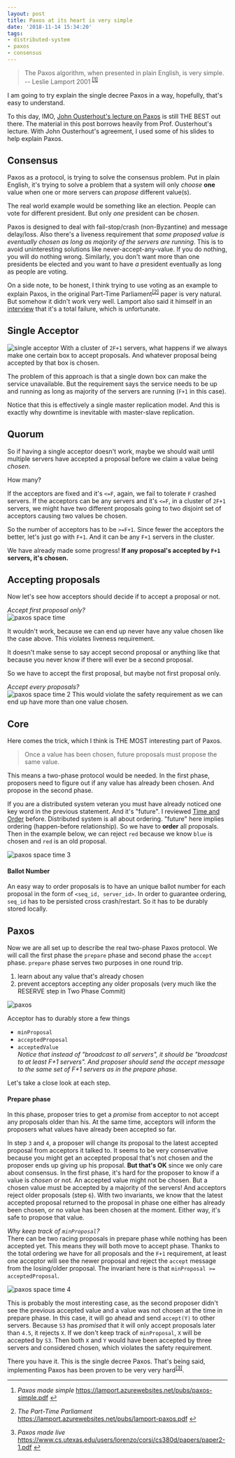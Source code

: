 ```yaml
---
layout: post
title: Paxos at its heart is very simple
date: '2018-11-14 15:34:20'
tags:
- distributed-system
- paxos
- consensus
---
```


> The Paxos algorithm, when presented in plain English, is very simple. -- Leslie Lamport 2001 <sup class="footnote-ref"><a href="#fn1" id="fnref1">[1]</a></sup>

I am going to try explain the single decree Paxos in a way, hopefully, that's easy to understand.

To this day, IMO, [John Ousterhout's lecture on Paxos](https://www.youtube.com/watch?v=JEpsBg0AO6o&t=) is still THE BEST out there. The material in this post borrows heavily from Prof. Ousterhout's lecture. With John Ousterhout's agreement, I used some of his slides to help explain Paxos.

## Consensus

Paxos as a protocol, is trying to solve the consensus problem. Put in plain English, it's trying to solve a problem that a system will only _choose_ **one** value when one or more servers can _propose_ different value(s).

The real world example would be something like an election. People can vote for different president. But only _one_ president can be _chosen_.

Paxos is designed to deal with fail-stop/crash (non-Byzantine) and message delay/loss. Also there's a liveness requirement that _some proposed value is eventually chosen as long as majority of the servers are running_. This is to avoid uninteresting solutions like never-accept-any-value. If you do nothing, you will do nothing wrong. Similarly, you don't want more than one presidents be elected and you want to have _a_ president eventually as long as people are voting.

On a side note, to be honest, I think trying to use voting as an example to explain Paxos, in the original Part-Time Parliament<sup class="footnote-ref"><a href="#fn2" id="fnref2">[2]</a></sup> paper is very natural. But somehow it didn't work very well. Lamport also said it himself in an [interview](https://softwareengineeringdaily.com/2016/02/26/distributed-systems-with-leslie-lamport/) that it's a total failure, which is unfortunate.

## Single Acceptor

![single acceptor](/assets/single_acceptor.png)
With a cluster of `2F+1` servers, what happens if we always make one certain box to accept proposals. And whatever proposal being accepted by that box is chosen.

The problem of this approach is that a single down box can make the service unavailable. But the requirement says the service needs to be up and running as long as majority of the servers are running (`F+1` in this case).

Notice that this is effectively a single master replication model. And this is exactly why downtime is inevitable with master-slave replication.

## Quorum

So if having a single acceptor doesn't work, maybe we should wait until multiple servers have accepted a proposal before we claim a value being _chosen_.

How many?

If the acceptors are fixed and it's `<=F`, again, we fail to tolerate `F` crashed servers. If the acceptors can be any servers and it's `<=F`, in a cluster of `2F+1` servers, we might have two different proposals going to two disjoint set of acceptors causing two values be chosen.

So the number of acceptors has to be `>=F+1`. Since fewer the acceptors the better, let's just go with `F+1`. And it can be any `F+1` servers in the cluster.

We have already made some progress! **If any proposal's accepted by `F+1` servers, it's chosen.**

## Accepting proposals

Now let's see how acceptors should decide if to accept a proposal or not.

_Accept first proposal only?_  
 ![paxos space time](/assets/paxos-space-time.png)

It wouldn't work, because we can end up never have any value chosen like the case above. This violates liveness requirement.

It doesn't make sense to say accept second proposal or anything like that because you never know if there will ever be a second proposal.

So we have to accept the first proposal, but maybe not first proposal only.

_Accept every proposals?_  
 ![paxos space time 2](/assets/paxos-space-time-2.png)
This would violate the safety requirement as we can end up have more than one value chosen.

## Core

Here comes the trick, which I think is THE MOST interesting part of Paxos.

> Once a value has been chosen, future proposals must propose the same value.

This means a two-phase protocol would be needed. In the first phase, proposers need to figure out if any value has already been chosen. And propose in the second phase.

If you are a distributed system veteran you must have already noticed one key word in the previous statement. And it's "future". I reviewed [Time and Order](/time-and-order/) before. Distributed system is all about ordering. "future" here implies ordering (happen-before relationship). So we have to **order** all proposals. Then in the example below, we can reject `red` because we know `blue` is chosen and `red` is an old proposal.

 ![paxos space time 3](/assets/paxos-space-time-3.png)

#### Ballot Number

An easy way to order proposals is to have an unique ballot number for each proposal in the form of `<seq_id, server_id>`. In order to guarantee ordering, `seq_id` has to be persisted cross crash/restart. So it has to be durably stored locally.

## Paxos

Now we are all set up to describe the real two-phase Paxos protocol. We will call the first phase the `prepare` phase and second phase the `accept` phase. `prepare` phase serves two purposes in one round trip.

1. learn about any value that's already chosen
2. prevent acceptors accepting any older proposals (very much like the RESERVE step in Two Phase Commit)

![paxos](/assets/paxos.png)

Acceptor has to durably store a few things

- `minProposal`
- `acceptedProposal`
- `acceptedValue`  
_Notice that instead of "broadcast to all servers", it should be "broadcast to at least F+1 servers". And proposer should send the accept message to the same set of F+1 servers as in the prepare phase._

Let's take a close look at each step.

#### Prepare phase

In this phase, proposer tries to get a _promise_ from acceptor to not accept any proposals older than his. At the same time, acceptors will inform the proposers what values have already been accepted so far.

In step `3` and `4`, a proposer will change its proposal to the latest accepted proposal from acceptors it talked to. It seems to be very conservative because you might get an accepted proposal that's not chosen and the proposer ends up giving up his proposal. **But that's OK** since we only care about consensus. In the first phase, it's hard for the proposer to know if a value is _chosen_ or not. An accepted value might not be chosen. But a chosen value must be accepted by a majority of the servers! And acceptors reject older proposals (step `6`). With two invariants, we know that the latest accepted proposal returned to the proposal in phase one either has already been chosen, or no value has been chosen at the moment. Either way, it's safe to propose that value.

_Why keep track of `minProposal`?_  
There can be two racing proposals in prepare phase while nothing has been accepted yet. This means they will both move to accept phase. Thanks to the total ordering we have for all proposals and the `F+1` requirement, at least one acceptor will see the newer proposal and reject the `accept` message from the losing/older proposal. The invariant here is that `minProposal >= acceptedProposal`.

![paxos space time 4](/assets/paxos-space-time-4.png)

This is probably the most interesting case, as the second proposer didn't see the previous accepted value and a value was not chosen at the time in prepare phase. In this case, it will go ahead and send `accept(Y)` to other servers. Because `S3` has _promised_ that it will only accept proposals later than `4.5`, it rejects `X`. If we don't keep track of `minProposal`, `X` will be accepted by `S3`. Then both `X` and `Y` would have been accepted by three servers and considered chosen, which violates the safety requirement.

There you have it. This is the single decree Paxos. That's being said, implementing Paxos has been proven to be very very hard<sup class="footnote-ref"><a href="#fn3" id="fnref3">[3]</a></sup>.

* * *
<section class="footnotes">
<ol class="footnotes-list">
<li id="fn1" class="footnote-item">
<p><em>Paxos made simple</em> <a href="https://lamport.azurewebsites.net/pubs/paxos-simple.pdf">https://lamport.azurewebsites.net/pubs/paxos-simple.pdf</a> <a href="#fnref1" class="footnote-backref">↩︎</a></p>
</li>
<li id="fn2" class="footnote-item">
<p><em>The Part-Time Parliament</em> <a href="https://lamport.azurewebsites.net/pubs/lamport-paxos.pdf">https://lamport.azurewebsites.net/pubs/lamport-paxos.pdf</a> <a href="#fnref2" class="footnote-backref">↩︎</a></p>
</li>
<li id="fn3" class="footnote-item">
<p><em>Paxos made live</em> <a href="https://www.cs.utexas.edu/users/lorenzo/corsi/cs380d/papers/paper2-1.pdf">https://www.cs.utexas.edu/users/lorenzo/corsi/cs380d/papers/paper2-1.pdf</a> <a href="#fnref3" class="footnote-backref">↩︎</a></p>
</li>
</ol>
</section><!--kg-card-end: markdown-->
